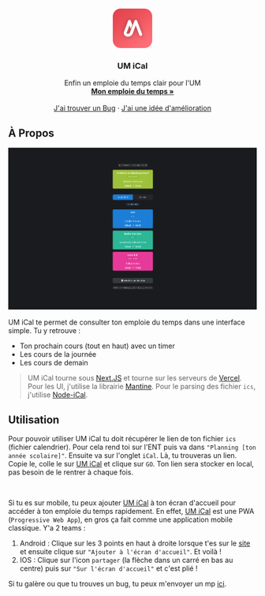 
<br />
<div align="center">
  <a href="https://github.com/Marius-brt/UM-iCal">
    <img src="public/icon.png" alt="Logo" width="80" height="80">
  </a>

  <h3 align="center">UM iCal</h3>

  <p align="center">
    Enfin un emploie du temps clair pour l'UM
    <br />
    <a href="https://um-ical.vercel.app/"><strong>Mon emploie du temps »</strong></a>
    <br />
    <br />
    <a href="https://github.com/Marius-brt/UM-iCal/issues">J'ai trouver un Bug</a>
    ·
    <a href="https://github.com/Marius-brt/UM-iCal/issues">J'ai une idée d'amélioration</a>
  </p>
</div>

## À Propos

<img src="screenshot.png"/>

UM iCal te permet de consulter ton emploie du temps dans une interface simple. Tu y retrouve :
* Ton prochain cours (tout en haut) avec un timer
* Les cours de la journée
* Les cours de demain

> UM iCal tourne sous [Next.JS](https://nextjs.org/) et tourne sur les serveurs de [Vercel](https://vercel.com/). Pour les UI, j'utilise la librairie [Mantine](https://mantine.dev/). Pour le parsing des fichier `ics`, j'utilise [Node-iCal](https://www.npmjs.com/package/node-ical).

## Utilisation

Pour pouvoir utiliser UM iCal tu doit récupérer le lien de ton fichier `ics` (fichier calendrier). Pour cela rend toi sur l'ENT puis va dans `"Planning [ton année scolaire]"`. Ensuite va sur l'onglet `iCal`. Là, tu trouveras un lien. Copie le, colle le sur [UM iCal](https://um-ical.vercel.app/) et clique sur `GO`. Ton lien sera stocker en local, pas besoin de le rentrer à chaque fois. 

<br>

Si tu es sur mobile, tu peux ajouter [UM iCal](https://um-ical.vercel.app/) à ton écran d'accueil pour accéder à ton emploie du temps rapidement. En effet, [UM iCal](https://um-ical.vercel.app/) est une PWA (`Progressive Web App`), en gros ça fait comme une application mobile classique. Y'a 2 teams :

1. Android : Clique sur les 3 points en haut à droite lorsque t'es sur le [site](https://um-ical.vercel.app/) et ensuite clique sur `"Ajouter à l'écran d'accueil"`. Et voilà !
2. IOS : Clique sur l'icon `partager` (la flèche dans un carré en bas au centre) puis sur `"Sur l'écran d'accueil"` et c'est plié !

Si tu galère ou que tu trouves un bug, tu peux m'envoyer un mp [ici](https://www.instagram.com/marius.brt/).